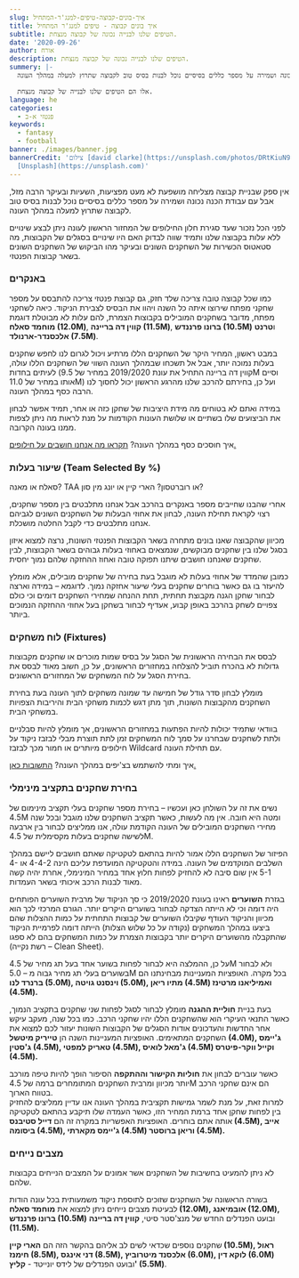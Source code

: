 ```yaml
---
slug: איך-בונים-קבוצה-טיפים-למנג'ר-המתחיל
title: איך בונים קבוצה - טיפים למנג'ר המתחיל
subtitle: הטיפים שלנו לבנייה נכונה של קבוצה מנצחת.
date: '2020-09-26'
author: אורח
description: הטיפים שלנו לבנייה נכונה של קבוצה מנצחת.
summery: |-
  אין ספק שבניית קבוצה מצליחה מושפעת לא מעט מפציעות, השעיות ובעיקר הרבה מזל, אבל עם עבודת הכנה נכונה ושמירה על מספר כללים בסיסיים נוכל לבנות בסיס טוב לקבוצה שתרוץ למעלה במהלך העונה.

  אלו הם הטיפים שלנו לבנייה של קבוצה מנצחת.
language: he
categories:
  - פנטזי א-ב
keywords:
  - fantasy
  - football
banner: ./images/banner.jpg
bannerCredit: 'צילום [david clarke](https://unsplash.com/photos/DRtKiuN9_Mk) ב
  [Unsplash](https://unsplash.com)'
---
```


<p>
  אין ספק שבניית קבוצה מצליחה מושפעת לא מעט מפציעות, השעיות ובעיקר הרבה מזל, אבל
  עם עבודת הכנה נכונה ושמירה על מספר כללים בסיסיים נוכל לבנות בסיס טוב לקבוצה
  שתרוץ למעלה במהלך העונה.
</p>
<p>
  לפני הכל נזכור שעד סגירת חלון החילופים של המחזור הראשון לעונה ניתן לבצע
  שינויים ללא עלות בקבוצה שלנו ותמיד שווה לבדוק האם היו שינויים בסגלים של
  הקבוצות, מה סטאטוס הכשירות של השחקנים השונים ובעיקר מהו הביקוש של השחקנים
  השונים בשאר קבוצות הפנטזי.
</p>
<h3>באנקרים</h3>
<p>
  כמו שכל קבוצה טובה צריכה שלד חזק, גם קבוצת פנטזי צריכה להתבסס על מספר שחקני
  מפתח שירוצו איתה כל השנה ויהוו את הבסיס לצבירת הניקוד. כיאה לשחקני מפתח, מדובר
  בשחקנים המובילים בקבוצות הצמרת, להם עלות לא מבוטלת דוגמת
  <strong>
  מוחמד סאלח (12.0M)</strong>, <strong>
  קווין דה בריינה (11.5M)</strong>, <strong>
  ברונו פרננדש (10.5M)</strong> ו<strong>טרנט אלכסנדר-ארנולד (7.5M)</strong>.
</p>
<p>
  במבט ראשון, המחיר היקר של השחקנים הללו מרתיע ויכול לגרום לנו לחפש שחקנים בעלות
  נמוכה יותר, אבל אל תשכחו שבמהלך העונה השווי של השחקנים הללו עולה, לעיתים בחדות
  (קווין דה בריינה התחיל את עונת 2019/2020 במחיר של 9.5M וסיים אותו במחיר של
  11.0M) ועל כן, בחירתם להרכב שלנו מהרגע הראשון יכול לחסוך לנו הרבה כסף במהלך
  העונה.
</p>
<p>
  במידה ואתם לא בטוחים מה מידת היציבות של שחקן כזה או אחר, תמיד אפשר לבחון את
  הביצועים שלו בשתיים או שלושת העונות הקודמות על מנת לראות מה ניתן לצפות ממנו
  בעונה הקרובה.
</p>
<p class="comment-link">
  איך חוסכים כסף במהלך העונה?
  <a href="חילופים-ככה-עושים-את-זה-נכון" class="link">תקראו מה אנחנו חושבים על חילופים.</a>
</p>
<h3>שיעור בעלות (Team Selected By %)</h3>
<p>סאלח או מאנה? TAA או רוברטסון? הארי קיין או יונג מין סון?</p>
<p>
  אחרי שהבנו שחייבים מספר באנקרים בהרכב אבל אנחנו מתלבטים בין מספר שחקנים, רצוי
  לקראת תחילת העונה, לבחון את אחוזי הבעלות של השחקנים השונים לגביהם אנחנו
  מתלבטים כדי לקבל החלטה מושכלת.
</p>
<p>
  מכיוון שהקבוצה שאנו בונים מתחרה בשאר הקבוצות הפנטזי השונות, נרצה למצוא איזון
  בסגל שלנו בין שחקנים מבוקשים, שנמצאים באחוזי בעלות גבוהים בשאר הקבוצות, לבין
  שחקנים שאנחנו חושבים שיתנו תפוקה טובה ואחוז ההחזקה שלהם נמוך יחסית.
</p>
<p>
  כמובן שהמדד של אחוזי בעלות לא מוגבל בעת בחירה של שחקנים מובילים, אלא מומלץ
  להיעזר בו גם כאשר בוחרים שחקנים בעלי שיעור אחזקה נמוך. לדוגמא – במידה וארצה
  לבחור שחקן הגנה מקבוצת תחתית, תחת ההנחה שמחירי השחקנים דומים וכי כולם צפויים
  לשחק בהרכב באופן קבוע, אעדיף לבחור בשחקן בעל אחוזי ההחזקה הנמוכים ביותר.
</p>
<h3>לוח משחקים (Fixtures)</h3>
<p>
  לבסס את הבחירה הראשונית של הסגל על בסיס שמות מוכרים או שחקנים מקבוצות גדולות
  לא בהכרח תוביל להצלחה במחזורים הראשונים, על כן, חשוב מאוד לבסס את בחירת הסגל
  על לוח המשחקים של המחזורים הראשונים.
</p>
<p>
  מומלץ לבחון סדר גודל של חמישה עד שמונה משחקים לתוך העונה בעת בחירת השחקנים
  מהקבוצות השונות, תוך מתן דגש לכמות משחקי הבית והיריבות הצפויות במשחקי הבית.
</p>
<p>
  בוודאי שתמיד יכולות להיות הפתעות במחזורים הראשונים, אך מומלץ להיות סבלניים
  ולתת לשחקנים שבחרנו על סמך לוח המשחקים זמן לתת תוצרת מבלי לבזבז ניקוד על
  חילופים מיותרים או חמור מכך לבזבז Wildcard עם תחילת העונה.
</p>
<p class="comment-link">
  איך ומתי להשתמש בצ'יפים במהלך העונה? <a href="הציפים-שלנו" class="link">התשובות כאן.</a>
</p>
<h3>בחירת שחקנים בתקציב מינימלי</h3>
<p>
  נשים את זה על השולחן כאן ועכשיו – בחירת מספר שחקנים בעלי תקציב מינימום של 4.5M
  ומטה היא חובה. אין מה לעשות, כאשר תקציב השחקנים שלנו מוגבל ובכל שנה מחירי
  השחקנים המובילים של העונה הקודמת עולה, אנו ממליצים לבחור בין ארבעה לשישה
  שחקנים בעלות מקסימלית של 4.5M.
</p>
<p>
  הפיזור של השחקנים הללו אמור להיות בהתאם לטקטיקה שאתם חושבים ליישם במהלך השלבים
  המוקדמים של העונה. במידה והטקטיקה המועדפת עליכם הינה 4-4-2 או 4-5-1 אין שום
  סיבה לא להחזיק לפחות חלוץ אחד במחיר המינימלי, אחרת יהיה קשה מאוד לבנות הרכב
  איכותי בשאר העמדות.
</p>
<p>
  בגזרת <strong>השוערים</strong> ראינו בעונת 2019/2020 כי סך הניקוד של מרבית
  השוערים הפותחים היה דומה וכי לא הייתה הצדקה לבחור בשוערים היקרים יותר. הגורם
  המרכזי לכך הוא מכיוון והניקוד העודף שקיבלו השוערים של קבוצות התחתית על כמות
  ההצלות שהם ביצעו במהלך המשחקים (נקודה על כל שלוש הצלות) הייתה דומה לפרמיית
  הניקוד שהתקבלה מהשוערים היקרים יותר בקבוצות הצמרת על כמות המשחקים בהם לא ספגו
  (רשת נקייה – Clean Sheet).
</p>
<p>
  על כן, ההמלצה היא לבחור לפחות בשוער אחד בעל תג מחיר של 4.5M ולא לבחור בשוערים
  בעלי תג מחיר גבוה מ – 5.0M בכל מקרה. האופציות המעניינות מבחינתנו הם
  <strong
    >ברנרד לנו (5.0M), וינסנט גויטה (5.0M), מתיו ריאן (4.5M) ואמיליאנו מרטינז
    (4.5M).</strong
  >
</p>
<p>
  בעת בניית <strong>חוליית ההגנה</strong> מומלץ לבחור לסגל לפחות שני שחקנים
  בתקציב הנמוך, כאשר התנאי העיקרי הוא שהשחקנים הללו יהיו שחקני הרכב. כמו בכל
  שנה, מעקב עיקש אחר החדשות והעדכונים אודות הסגלים של הקבוצות השונות יעזור לכם
  למצוא את השחקנים המתאימים. האופציות המעניינות השנה הן
  <strong>טייריק מיטשל</strong>
  <strong
    >(4.0M), ג'יימס ג'סטין (4.5M), טאריק למפטי (4.5M), ג'מאל לואיס (4.5M) וקייל
    ווקר-פיטרס (4.5M).</strong
  >
</p>
<p>
  כאשר עוברים לבחון את <strong> חוליות הקישור וההתקפה</strong> הסיפור הופך להיות
  טיפה מורכב יותר מכיוון ומרבית השחקנים המתומחרים ברמה של 4.5M הם אינם שחקני
  הרכב בטווח הארוך.<br />למרות זאת, על מנת לשמר גמישות תקציבית במהלך העונה אנו
  עדיין ממליצים להחזיק בין לפחות שחקן אחד ברמת המחיר הזו, כאשר העמדה שלו תיקבע
  בהתאם לטקטיקה אותה אתם בוחרים. האופציות האפשריות במקרה זה הם
  <strong
    >דייל סטיבנס (4.5M), אייב ביסומה (4.5M), ג'יימס מקארתי (4.5M) וריאן ברוסטר
    (4.5M).</strong
  >
</p>
<h3>מצבים נייחים</h3>
<p>
  לא ניתן להמעיט בחשיבות של השחקנים אשר אמונים על המצבים הנייחים בקבוצות שלהם.
</p>
<p>
  בשורה הראשונה של השחקנים שזוכים לתוספת ניקוד משמעותית בכל עונה הודות לבעיטת
  מצבים נייחים ניתן למצוא את
  <strong>מוחמד סאלח (12.0M), אובמיאנג (12.0M), ברונו פרננדש (10.5M)</strong>
  ובועט הפנדלים החדש של מנצ'סטר סיטי, <strong>קווין דה בריינה (11.5M).</strong>
</p>
<p>
  שחקנים נוספים שכדאי לשים לב אליהם בהקשר הזה הם
  <strong
    >הארי קיין (10.5M), ראול חימנז (8.5M), דני אינגס (8.5M), אלכסנד מיטרוביץ
    (6.0M), לוקא דין (6.0M)</strong
  >
  ובועט הפנדלים של לידס יונייטד - <strong>קליץ' (5.5M)</strong>.
</p>
